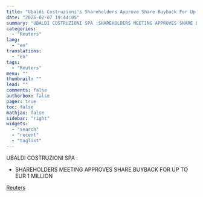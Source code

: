 ```yaml
---
title: "Ubaldi Costruzioni's Shareholders Approve Share Buyback For Up To EUR 1 Mln"
date: "2025-02-07 19:44:05"
summary: "UBALDI COSTRUZIONI SPA :SHAREHOLDERS MEETING APPROVES SHARE BUYBACK FOR UP TO EUR 1 MILLION"
categories:
  - "Reuters"
lang:
  - "en"
translations:
  - "en"
tags:
  - "Reuters"
menu: ""
thumbnail: ""
lead: ""
comments: false
authorbox: false
pager: true
toc: false
mathjax: false
sidebar: "right"
widgets:
  - "search"
  - "recent"
  - "taglist"
---
```


UBALDI COSTRUZIONI SPA :

* SHAREHOLDERS MEETING APPROVES SHARE BUYBACK FOR UP TO EUR 1 MILLION

[Reuters](https://www.tradingview.com/news/reuters.com,2025:newsml_FWN3OY18X:0-ubaldi-costruzioni-s-shareholders-approve-share-buyback-for-up-to-eur-1-mln/)
